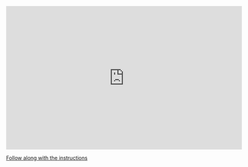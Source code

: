 

<iframe src="https://docs.google.com/presentation/d/e/2PACX-1vRBTYQtYBdfn6CyA5Io-_UNdUNg-gN7yY8SOKESKpLOnhF2JsKyLJoslYBernz8OVcxtqpxRWi3iuRa/embed?start=false&loop=false&delayms=3000" frameborder="0" width="640" height="389" allowfullscreen="true" mozallowfullscreen="true" webkitallowfullscreen="true"></iframe>

[Follow along with the instructions](Instructions.md)

